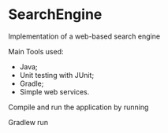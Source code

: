 # SearchEngine

Implementation of a web-based search engine 

Main Tools used:
- Java;
- Unit testing with JUnit;
- Gradle;
- Simple web services.

Compile and run the application by running
  
  Gradlew run
